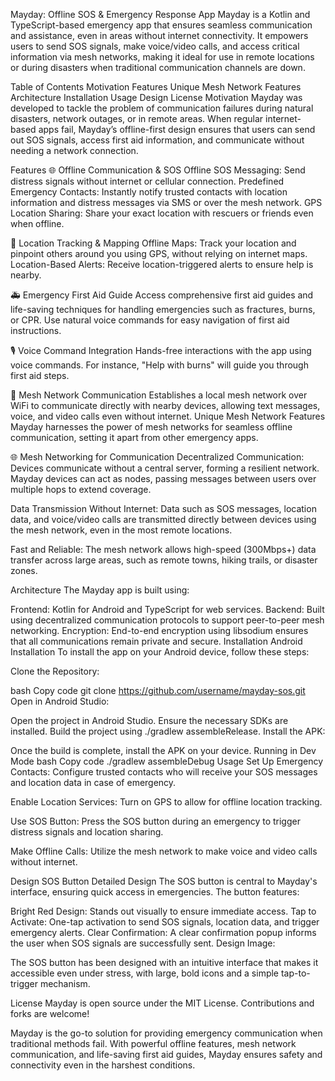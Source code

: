 Mayday: Offline SOS & Emergency Response App
Mayday is a Kotlin and TypeScript-based emergency app that ensures seamless communication and assistance, even in areas without internet connectivity. It empowers users to send SOS signals, make voice/video calls, and access critical information via mesh networks, making it ideal for use in remote locations or during disasters when traditional communication channels are down.

Table of Contents
Motivation
Features
Unique Mesh Network Features
Architecture
Installation
Usage
Design
License
Motivation
Mayday was developed to tackle the problem of communication failures during natural disasters, network outages, or in remote areas. When regular internet-based apps fail, Mayday’s offline-first design ensures that users can send out SOS signals, access first aid information, and communicate without needing a network connection.

Features
🌐 Offline Communication & SOS
Offline SOS Messaging: Send distress signals without internet or cellular connection.
Predefined Emergency Contacts: Instantly notify trusted contacts with location information and distress messages via SMS or over the mesh network.
GPS Location Sharing: Share your exact location with rescuers or friends even when offline.

📍 Location Tracking & Mapping
Offline Maps: Track your location and pinpoint others around you using GPS, without relying on internet maps.
Location-Based Alerts: Receive location-triggered alerts to ensure help is nearby.

🚑 Emergency First Aid Guide
Access comprehensive first aid guides and life-saving techniques for handling emergencies such as fractures, burns, or CPR.
Use natural voice commands for easy navigation of first aid instructions.

🎙️ Voice Command Integration
Hands-free interactions with the app using voice commands. For instance, "Help with burns" will guide you through first aid steps.

🔗 Mesh Network Communication
Establishes a local mesh network over WiFi to communicate directly with nearby devices, allowing text messages, voice, and video calls even without internet.
Unique Mesh Network Features
Mayday harnesses the power of mesh networks for seamless offline communication, setting it apart from other emergency apps.

🌐 Mesh Networking for Communication
Decentralized Communication: Devices communicate without a central server, forming a resilient network. Mayday devices can act as nodes, passing messages between users over multiple hops to extend coverage.

Data Transmission Without Internet: Data such as SOS messages, location data, and voice/video calls are transmitted directly between devices using the mesh network, even in the most remote locations.

Fast and Reliable: The mesh network allows high-speed (300Mbps+) data transfer across large areas, such as remote towns, hiking trails, or disaster zones.

Architecture
The Mayday app is built using:

Frontend: Kotlin for Android and TypeScript for web services.
Backend: Built using decentralized communication protocols to support peer-to-peer mesh networking.
Encryption: End-to-end encryption using libsodium ensures that all communications remain private and secure.
Installation
Android Installation
To install the app on your Android device, follow these steps:

Clone the Repository:

bash
Copy code
git clone https://github.com/username/mayday-sos.git
Open in Android Studio:

Open the project in Android Studio.
Ensure the necessary SDKs are installed.
Build the project using ./gradlew assembleRelease.
Install the APK:

Once the build is complete, install the APK on your device.
Running in Dev Mode
bash
Copy code
./gradlew assembleDebug
Usage
Set Up Emergency Contacts: Configure trusted contacts who will receive your SOS messages and location data in case of emergency.

Enable Location Services: Turn on GPS to allow for offline location tracking.

Use SOS Button: Press the SOS button during an emergency to trigger distress signals and location sharing.

Make Offline Calls: Utilize the mesh network to make voice and video calls without internet.

Design
SOS Button
Detailed Design
The SOS button is central to Mayday's interface, ensuring quick access in emergencies. The button features:

Bright Red Design: Stands out visually to ensure immediate access.
Tap to Activate: One-tap activation to send SOS signals, location data, and trigger emergency alerts.
Clear Confirmation: A clear confirmation popup informs the user when SOS signals are successfully sent.
Design Image:

The SOS button has been designed with an intuitive interface that makes it accessible even under stress, with large, bold icons and a simple tap-to-trigger mechanism.

License
Mayday is open source under the MIT License. Contributions and forks are welcome!

Mayday is the go-to solution for providing emergency communication when traditional methods fail. With powerful offline features, mesh network communication, and life-saving first aid guides, Mayday ensures safety and connectivity even in the harshest conditions.

